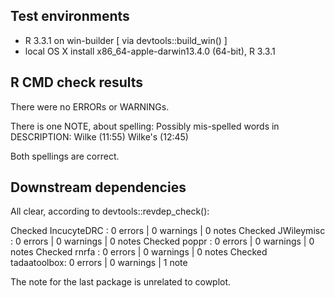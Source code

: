 
## Test environments
* R 3.3.1 on win-builder [ via devtools::build_win() ]
* local OS X install x86_64-apple-darwin13.4.0 (64-bit), R 3.3.1

## R CMD check results
There were no ERRORs or WARNINGs.

There is one NOTE, about spelling:
Possibly mis-spelled words in DESCRIPTION:
  Wilke (11:55)
  Wilke's (12:45)

Both spellings are correct.

## Downstream dependencies
All clear, according to devtools::revdep_check():

Checked IncucyteDRC : 0 errors | 0 warnings | 0 notes
Checked JWileymisc  : 0 errors | 0 warnings | 0 notes
Checked poppr       : 0 errors | 0 warnings | 0 notes
Checked rnrfa       : 0 errors | 0 warnings | 0 notes
Checked tadaatoolbox: 0 errors | 0 warnings | 1 note 

The note for the last package is unrelated to cowplot.
